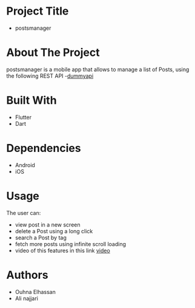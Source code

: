 # Project Title
* postsmanager

# About The Project
postsmanager is a mobile app that allows to manage a list of Posts, using the following REST API -[dummyapi](https://dummyapi.io/data/v1/post)

# Built With
* Flutter 
* Dart
 
# Dependencies
* Android 
* iOS

# Usage
The user can:
* view post in a new screen
* delete a Post using a long click
* search a Post by tag
* fetch more posts using infinite scroll loading
* video of this features in this link [video](https://drive.google.com/file/d/10AVmFIHNYZtXBgQbXzCnFG5zvzqOKozU/view?usp=drivesdk)

# Authors
* Ouhna Elhassan
* Ali najjari

